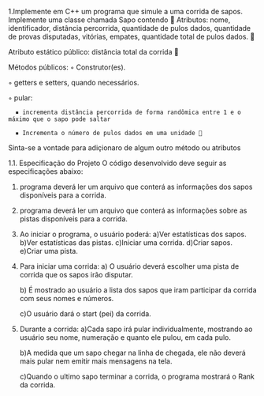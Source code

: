 1.Implemente em C++ um programa que simule a uma corrida de sapos. Implemente uma classe chamada Sapo contendo  
Atributos: nome, identificador, distância percorrida, quantidade de pulos dados, quantidade de provas disputadas, vitórias, empates, quantidade total de pulos dados.  

Atributo estático público: distância total da corrida 

Métodos públicos: ◦ Construtor(es).

   ◦ getters e setters, quando necessários.
                  
   ◦ pular:
                  
      ▪ incrementa distância percorrida de forma randômica entre 1 e o máximo que o sapo pode saltar
                      
      ▪ Incrementa o número de pulos dados em uma unidade 
                      
  Sinta-se a vontade para adiçionaro de algum outro método ou atributos 
                      
   1.1. Especificação do Projeto O código desenvolvido deve seguir as especificações abaixo: 
   
1. programa deverá ler um arquivo que conterá as informações dos sapos disponíveis para a corrida. 
2. programa deverá ler um arquivo que conterá as informações sobre as pistas disponíveis para a corrida.
3. Ao iniciar o programa, o usuário poderá: 
     a)Ver estatísticas dos sapos.
     b)Ver estatísticas das pistas. 
     c)Iniciar uma corrida. 
     d)Criar sapos.
     e)Criar uma pista. 
4. Para iniciar uma corrida:
   a) O usuário deverá escolher uma pista de corrida que os sapos irão disputar.
               
   b) É mostrado ao usuário a lista dos sapos que iram participar da corrida com seus nomes e números.
               
   c)O usuário dará o start (pei) da corrida.
               
5. Durante a corrida:
   a)Cada sapo irá pular individualmente, mostrando ao usuário seu nome, numeração e quanto ele pulou, em cada pulo.
   
   b)A medida que um sapo chegar na linha de chegada, ele não deverá mais pular nem emitir mais mensagens na tela.
   
   c)Quando o ultimo sapo terminar a corrida, o programa mostrará o Rank da corrida.
